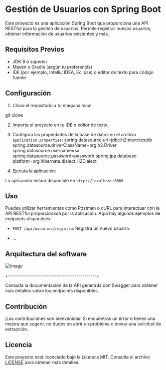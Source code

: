 # Gestión de Usuarios con Spring Boot

Este proyecto es una aplicación Spring Boot que proporciona una API RESTful para la gestión de usuarios. Permite registrar nuevos usuarios, obtener información de usuarios existentes y más.

## Requisitos Previos

- JDK 8 o superior
- Maven o Gradle (según tu preferencia)
- IDE (por ejemplo, IntelliJ IDEA, Eclipse) o editor de texto para código fuente

## Configuración

1. Clona el repositorio a tu máquina local:

git clone <URL-del-repositorio>

2. Importa el proyecto en tu IDE o editor de texto.

3. Configura las propiedades de la base de datos en el archivo `application.properties`:
spring.datasource.url=jdbc:h2:mem:testdb
spring.datasource.driverClassName=org.h2.Driver
spring.datasource.username=sa
spring.datasource.password=password
spring.jpa.database-platform=org.hibernate.dialect.H2Dialect


4. Ejecuta la aplicación:


La aplicación estará disponible en `http://localhost:8080`.

## Uso

Puedes utilizar herramientas como Postman o cURL para interactuar con la API RESTful proporcionada por la aplicación. Aquí hay algunos ejemplos de endpoints disponibles:

- `POST /api/usuarios/registro`: Registra un nuevo usuario.

- ...


## Arquitectura del software

![image](https://github.com/wcabrera/test-java/assets/4590964/5b7aad6a-5603-4da3-a327-39af2419d7d2)

+--------------------------------------------+


Consulta la documentación de la API generada con Swagger para obtener más detalles sobre los endpoints disponibles.

## Contribución

¡Las contribuciones son bienvenidas! Si encuentras un error o tienes una mejora que sugerir, no dudes en abrir un problema o enviar una solicitud de extracción.

## Licencia

Este proyecto está licenciado bajo la Licencia MIT. Consulta el archivo [LICENSE](LICENSE) para obtener más detalles.

